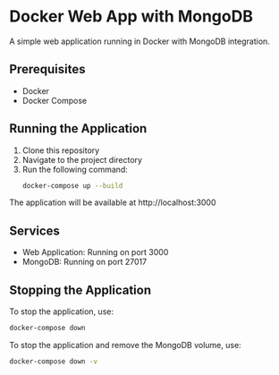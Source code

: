 # Docker Web App with MongoDB

A simple web application running in Docker with MongoDB integration.

## Prerequisites

- Docker
- Docker Compose

## Running the Application

1. Clone this repository
2. Navigate to the project directory
3. Run the following command:
   ```bash
   docker-compose up --build
   ```

The application will be available at http://localhost:3000

## Services

- Web Application: Running on port 3000
- MongoDB: Running on port 27017

## Stopping the Application

To stop the application, use:
```bash
docker-compose down
```

To stop the application and remove the MongoDB volume, use:
```bash
docker-compose down -v
``` 